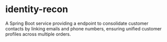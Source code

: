 # identity-recon
A Spring Boot service providing a  endpoint to consolidate customer contacts by linking emails and phone numbers, ensuring unified customer profiles across multiple orders.
